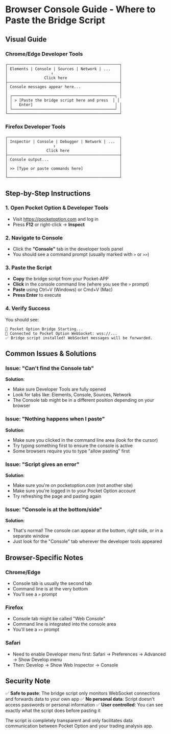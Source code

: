# Browser Console Guide - Where to Paste the Bridge Script

## Visual Guide

### Chrome/Edge Developer Tools
```
┌─────────────────────────────────────────────────┐
│ Elements | Console | Sources | Network | ...    │
│                   ↑                             │
│                Click here                       │
├─────────────────────────────────────────────────┤
│ Console messages appear here...                 │
│                                                 │
│ ┌─────────────────────────────────────────────┐ │
│ │ > [Paste the bridge script here and press  │ │
│ │   Enter]                                    │ │
│ └─────────────────────────────────────────────┘ │
└─────────────────────────────────────────────────┘
```

### Firefox Developer Tools
```
┌─────────────────────────────────────────────────┐
│ Inspector | Console | Debugger | Network | ...  │
│                    ↑                            │
│                 Click here                      │
├─────────────────────────────────────────────────┤
│ Console output...                               │
│                                                 │
│ >> [Type or paste commands here]                │
│                                                 │
└─────────────────────────────────────────────────┘
```

## Step-by-Step Instructions

### 1. Open Pocket Option & Developer Tools
- Visit https://pocketoption.com and log in
- Press **F12** or right-click → **Inspect**

### 2. Navigate to Console
- Click the **"Console"** tab in the developer tools panel
- You should see a command prompt (usually marked with `>` or `>>`)

### 3. Paste the Script
- **Copy** the bridge script from your Pocket-APP
- **Click** in the console command line (where you see the `>` prompt)
- **Paste** using Ctrl+V (Windows) or Cmd+V (Mac)
- **Press Enter** to execute

### 4. Verify Success
You should see:
```
🚀 Pocket Option Bridge Starting...
📡 Connected to Pocket Option WebSocket: wss://...
✅ Bridge script installed! WebSocket messages will be forwarded.
```

## Common Issues & Solutions

### Issue: "Can't find the Console tab"
**Solution**: 
- Make sure Developer Tools are fully opened
- Look for tabs like: Elements, Console, Sources, Network
- The Console tab might be in a different position depending on your browser

### Issue: "Nothing happens when I paste"
**Solution**:
- Make sure you clicked in the command line area (look for the cursor)
- Try typing something first to ensure the console is active
- Some browsers require you to type "allow pasting" first

### Issue: "Script gives an error"
**Solution**:
- Make sure you're on pocketoption.com (not another site)
- Make sure you're logged in to your Pocket Option account
- Try refreshing the page and pasting again

### Issue: "Console is at the bottom/side"
**Solution**:
- That's normal! The console can appear at the bottom, right side, or in a separate window
- Just look for the "Console" tab wherever the developer tools appeared

## Browser-Specific Notes

### Chrome/Edge
- Console tab is usually the second tab
- Command line is at the very bottom
- You'll see a `>` prompt

### Firefox
- Console tab might be called "Web Console"
- Command line is integrated into the console area
- You'll see a `>>` prompt

### Safari
- Need to enable Developer menu first: Safari → Preferences → Advanced → Show Develop menu
- Then: Develop → Show Web Inspector → Console

## Security Note
✅ **Safe to paste**: The bridge script only monitors WebSocket connections and forwards data to your own app
✅ **No personal data**: Script doesn't access passwords or personal information
✅ **User controlled**: You can see exactly what the script does before pasting it

The script is completely transparent and only facilitates data communication between Pocket Option and your trading analysis app.
